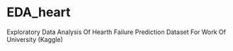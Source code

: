 # EDA_heart
Exploratory Data Analysis Of Hearth Failure Prediction Dataset For Work Of University (Kaggle)
